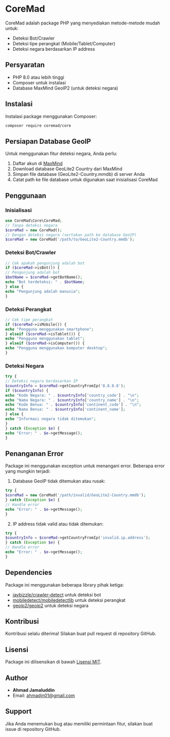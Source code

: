 # CoreMad

CoreMad adalah package PHP yang menyediakan metode-metode mudah untuk:
- Deteksi Bot/Crawler
- Deteksi tipe perangkat (Mobile/Tablet/Computer)
- Deteksi negara berdasarkan IP address

## Persyaratan

- PHP 8.0 atau lebih tinggi
- Composer untuk instalasi
- Database MaxMind GeoIP2 (untuk deteksi negara)

## Instalasi

Instalasi package menggunakan Composer:
```bash
composer require coremad/core
```

## Persiapan Database GeoIP

Untuk menggunakan fitur deteksi negara, Anda perlu:

1. Daftar akun di [MaxMind](https://www.maxmind.com/en/geolite2/signup)
2. Download database GeoLite2 Country dari MaxMind
3. Simpan file database (GeoLite2-Country.mmdb) di server Anda
4. Catat path ke file database untuk digunakan saat inisialisasi CoreMad

## Penggunaan

### Inisialisasi
```php
use CoreMad\Core\CoreMad;
// Tanpa deteksi negara
$coreMad = new CoreMad();
// Dengan deteksi negara (sertakan path ke database GeoIP)
$coreMad = new CoreMad('/path/to/GeoLite2-Country.mmdb');
```

### Deteksi Bot/Crawler
```php
// Cek apakah pengunjung adalah bot
if ($coreMad->isBot()) {
// Pengunjung adalah bot
$botName = $coreMad->getBotName();
echo "Bot terdeteksi: " . $botName;
} else {
echo "Pengunjung adalah manusia";
}
```

### Deteksi Perangkat
```php
// Cek tipe perangkat
if ($coreMad->isMobile()) {
echo "Pengguna menggunakan smartphone";
} elseif ($coreMad->isTablet()) {
echo "Pengguna menggunakan tablet";
} elseif ($coreMad->isComputer()) {
echo "Pengguna menggunakan komputer desktop";
}
```

### Deteksi Negara
```php
try {
// Deteksi negara berdasarkan IP
$countryInfo = $coreMad->getCountryFromIp('8.8.8.8');
if ($countryInfo) {
echo "Kode Negara: " . $countryInfo['country_code'] . "\n";
echo "Nama Negara: " . $countryInfo['country_name'] . "\n";
echo "Kode Benua: " . $countryInfo['continent_code'] . "\n";
echo "Nama Benua: " . $countryInfo['continent_name'];
} else {
echo "Informasi negara tidak ditemukan";
}
} catch (Exception $e) {
echo "Error: " . $e->getMessage();
}
```

## Penanganan Error

Package ini menggunakan exception untuk menangani error. Beberapa error yang mungkin terjadi:

1. Database GeoIP tidak ditemukan atau rusak:
```php
try {
$coreMad = new CoreMad('/path/invalid/GeoLite2-Country.mmdb');
} catch (Exception $e) {
// Handle error
echo "Error: " . $e->getMessage();
}
```
2. IP address tidak valid atau tidak ditemukan:
```php
try {
$countryInfo = $coreMad->getCountryFromIp('invalid.ip.address');
} catch (Exception $e) {
// Handle error
echo "Error: " . $e->getMessage();
}
```

## Dependencies

Package ini menggunakan beberapa library pihak ketiga:
- [jaybizzle/crawler-detect](https://github.com/JayBizzle/Crawler-Detect) untuk deteksi bot
- [mobiledetect/mobiledetectlib](https://github.com/serbanghita/Mobile-Detect) untuk deteksi perangkat
- [geoip2/geoip2](https://github.com/maxmind/GeoIP2-php) untuk deteksi negara

## Kontribusi

Kontribusi selalu diterima! Silakan buat pull request di repository GitHub.

## Lisensi

Package ini dilisensikan di bawah [Lisensi MIT](LICENSE).

## Author

- **Ahmad Jamaluddin**
- Email: ahmadjn01@gmail.com

## Support

Jika Anda menemukan bug atau memiliki permintaan fitur, silakan buat issue di repository GitHub.
